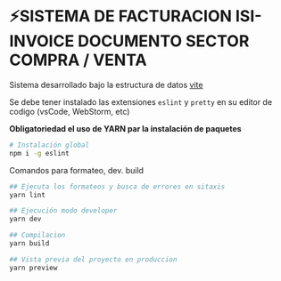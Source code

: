 # ⚡SISTEMA DE FACTURACION ISI-INVOICE DOCUMENTO SECTOR COMPRA / VENTA

Sistema desarrollado bajo la estructura de datos [vite](https://www.npmjs.com/package/vite)

Se debe tener instalado las extensiones `eslint` y `pretty` en su editor de codigo (vsCode, WebStorm, etc)

**Obligatoriedad el uso de YARN par la instalación de paquetes**

```bash
# Instalación global
npm i -g eslint
```

Comandos para formateo, dev. build

```bash
## Ejecuta los formateos y busca de errores en sitaxis
yarn lint

## Ejecución modo developer
yarn dev

## Compilacion
yarn build

## Vista previa del proyecto en produccion
yarn preview
```

